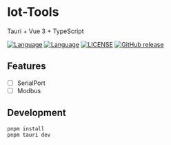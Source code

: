 # Iot-Tools
Tauri + Vue 3 + TypeScript

[![Language](https://img.shields.io/badge/Language-Rust-black.svg)](https://www.rust-lang.org)
[![Language](https://img.shields.io/badge/Language-Vue-greendark.svg)](https://vuejs.org)
[![LICENSE](https://img.shields.io/github/license/SShnoodles/iot-tools.svg)](https://github.com/SShnoodles/iot-tools/blob/main/LICENSE)
[![GitHub release](https://img.shields.io/github/tag/SShnoodles/iot-tools.svg?label=release)](https://github.com/SShnoodles/iot-tools/releases)

## Features
* [ ] SerialPort
* [ ] Modbus

## Development
```shell
pnpm install
pnpm tauri dev
```


